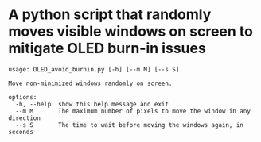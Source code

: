 # A python script that randomly moves visible windows on screen to mitigate OLED burn-in issues

```shell-session
usage: OLED_avoid_burnin.py [-h] [--m M] [--s S]

Move non-minimized windows randomly on screen.

options:
  -h, --help  show this help message and exit
  --m M       The maximum number of pixels to move the window in any direction
  --s S       The time to wait before moving the windows again, in seconds
```
